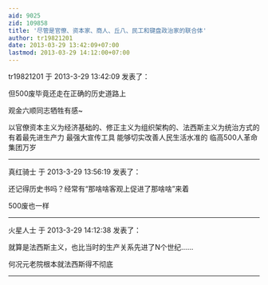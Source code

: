 ```yaml
---
aid: 9025
zid: 109858
title: '尽管是官僚、资本家、商人、丘八、民工和键盘政治家的联合体'
author: tr19821201
date: 2013-03-29 13:42:09+07:00
lastmod: 2013-03-29 14:12:00+07:00
---
```


tr19821201 于 2013-3-29 13:42:09 发表了：

但500废毕竟还走在正确的历史道路上

观金六顺同志牺牲有感~

以官僚资本主义为经济基础的、修正主义为组织架构的、法西斯主义为统治方式的 有着最先进生产力 最强大宣传工具 能够切实改善人民生活水准的 临高500人革命集团万岁

---------

真红骑士 于 2013-3-29 13:56:19 发表了：

还记得历史书吗？经常有“那啥啥客观上促进了那啥啥”来着

500废也一样

---------

火星人士 于 2013-3-29 14:12:38 发表了：

就算是法西斯主义，也比当时的生产关系先进了N个世纪……

何况元老院根本就法西斯得不彻底

---------

